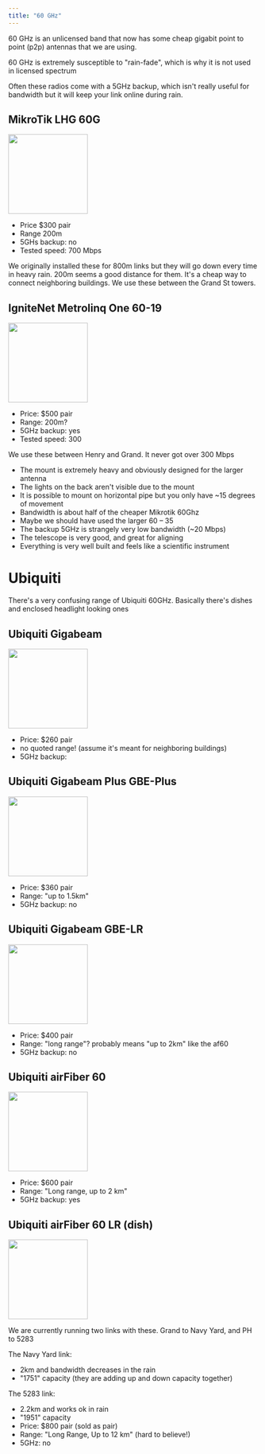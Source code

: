 ```yaml
---
title: "60 GHz"
---
```


60 GHz is an unlicensed band that now has some cheap gigabit point to point (p2p) antennas that we are using.

60 GHz is extremely susceptible to "rain-fade", which is why it is not used in licensed spectrum

Often these radios come with a 5GHz backup, which isn't really useful for bandwidth but it will keep your link online during rain.

## MikroTik LHG 60G  
<img src="/img/hardware/60ghz/LHG.jpg" height="160" />

- Price $300 pair  
- Range 200m 
- 5GHs backup: no
- Tested speed: 700 Mbps

We originally installed these for 800m links but they will go down every time in heavy rain. 200m seems a good distance for them. It's a cheap way to connect neighboring buildings. We use these between the Grand St towers.

## IgniteNet Metrolinq One 60-19  
<img src="/img/hardware/60ghz/ML1.jpg" height="160" />

- Price: $500 pair  
- Range: 200m?  
- 5GHz backup: yes
- Tested speed: 300 

We use these between Henry and Grand. It never got over 300 Mbps

- The mount is extremely heavy and obviously designed for the larger antenna
- The lights on the back aren't visible due to the mount
- It is possible to mount on horizontal pipe but you only have ~15 degrees of movement
- Bandwidth is about half of the cheaper Mikrotik 60Ghz
- Maybe we should have used the larger 60 – 35
- The backup 5GHz is strangely very low bandwidth (~20 Mbps)
- The telescope is very good, and great for aligning
- Everything is very well built and feels like a scientific instrument

# Ubiquiti

There's a very confusing range of Ubiquiti 60GHz. Basically there's dishes and enclosed headlight looking ones

## Ubiquiti Gigabeam  
<img src="/img/hardware/60ghz/GBE.png" height="160" />

- Price: $260 pair
- no quoted range! (assume it's meant for neighboring buildings)
- 5GHz backup:

## Ubiquiti Gigabeam Plus GBE-Plus  
<img src="/img/hardware/60ghz/GBE-Plus.png" height="160" />

- Price: $360 pair
- Range: "up to 1.5km"
- 5GHz backup: no

## Ubiquiti Gigabeam GBE-LR 
<img src="/img/hardware/60ghz/GBELR.png" height="160" />

- Price: $400 pair
- Range: "long range"? probably means "up to 2km" like the af60
- 5GHz backup: no

## Ubiquiti airFiber 60  
<img src="/img/hardware/60ghz/AF60.png" height="160" />

- Price: $600 pair
- Range: "Long range, up to 2 km"
- 5GHz backup: yes


## Ubiquiti airFiber 60 LR (dish)  
<img src="/img/hardware/60ghz/AF60LR.png" height="160" />

We are currently running two links with these. Grand to Navy Yard, and PH to 5283  

The Navy Yard link:  
- 2km and bandwidth decreases in the rain
- "1751" capacity (they are adding up and down capacity together)

The 5283 link:  
- 2.2km and works ok in rain
- "1951" capacity
- Price: $800 pair (sold as pair)
- Range: "Long Range, Up to 12 km" (hard to believe!)
- 5GHz: no




